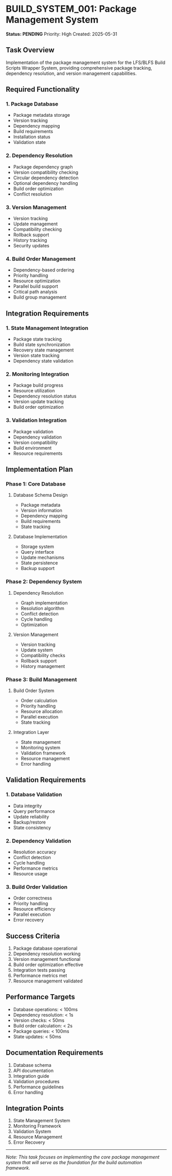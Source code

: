 # BUILD_SYSTEM_001: Package Management System
**Status: PENDING**
Priority: High
Created: 2025-05-31

## Task Overview
Implementation of the package management system for the LFS/BLFS Build Scripts Wrapper System, providing comprehensive package tracking, dependency resolution, and version management capabilities.

## Required Functionality

### 1. Package Database
- Package metadata storage
- Version tracking
- Dependency mapping
- Build requirements
- Installation status
- Validation state

### 2. Dependency Resolution
- Package dependency graph
- Version compatibility checking
- Circular dependency detection
- Optional dependency handling
- Build order optimization
- Conflict resolution

### 3. Version Management
- Version tracking
- Update management
- Compatibility checking
- Rollback support
- History tracking
- Security updates

### 4. Build Order Management
- Dependency-based ordering
- Priority handling
- Resource optimization
- Parallel build support
- Critical path analysis
- Build group management

## Integration Requirements

### 1. State Management Integration
- Package state tracking
- Build state synchronization
- Recovery state management
- Version state tracking
- Dependency state validation

### 2. Monitoring Integration
- Package build progress
- Resource utilization
- Dependency resolution status
- Version update tracking
- Build order optimization

### 3. Validation Integration
- Package validation
- Dependency validation
- Version compatibility
- Build environment
- Resource requirements

## Implementation Plan

### Phase 1: Core Database
1. Database Schema Design
   - Package metadata
   - Version information
   - Dependency mapping
   - Build requirements
   - State tracking

2. Database Implementation
   - Storage system
   - Query interface
   - Update mechanisms
   - State persistence
   - Backup support

### Phase 2: Dependency System
1. Dependency Resolution
   - Graph implementation
   - Resolution algorithm
   - Conflict detection
   - Cycle handling
   - Optimization

2. Version Management
   - Version tracking
   - Update system
   - Compatibility checks
   - Rollback support
   - History management

### Phase 3: Build Management
1. Build Order System
   - Order calculation
   - Priority handling
   - Resource allocation
   - Parallel execution
   - State tracking

2. Integration Layer
   - State management
   - Monitoring system
   - Validation framework
   - Resource management
   - Error handling

## Validation Requirements

### 1. Database Validation
- Data integrity
- Query performance
- Update reliability
- Backup/restore
- State consistency

### 2. Dependency Validation
- Resolution accuracy
- Conflict detection
- Cycle handling
- Performance metrics
- Resource usage

### 3. Build Order Validation
- Order correctness
- Priority handling
- Resource efficiency
- Parallel execution
- Error recovery

## Success Criteria
1. Package database operational
2. Dependency resolution working
3. Version management functional
4. Build order optimization effective
5. Integration tests passing
6. Performance metrics met
7. Resource management validated

## Performance Targets
- Database operations: < 100ms
- Dependency resolution: < 1s
- Version checks: < 50ms
- Build order calculation: < 2s
- Package queries: < 100ms
- State updates: < 50ms

## Documentation Requirements
1. Database schema
2. API documentation
3. Integration guide
4. Validation procedures
5. Performance guidelines
6. Error handling

## Integration Points
1. State Management System
2. Monitoring Framework
3. Validation System
4. Resource Management
5. Error Recovery

---
*Note: This task focuses on implementing the core package management system that will serve as the foundation for the build automation framework.*

